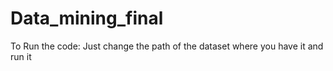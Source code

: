 # Data_mining_final

To Run the code:
Just change the path of the dataset where you have it and run it
